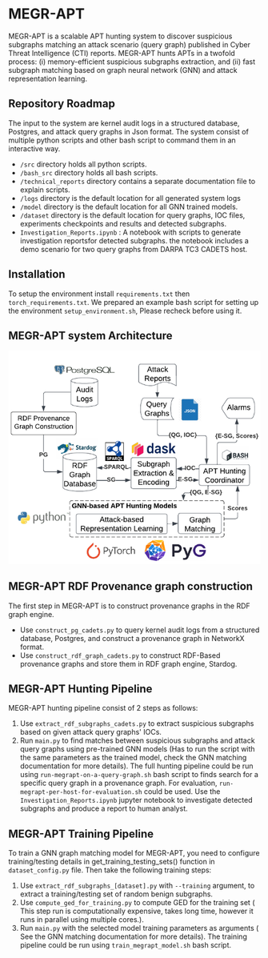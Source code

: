 # MEGR-APT
MEGR-APT is a scalable APT hunting system to discover suspicious subgraphs matching an attack scenario (query graph) published in Cyber Threat Intelligence (CTI) reports.
MEGR-APT hunts APTs in a twofold process: (i) memory-efficient suspicious subgraphs extraction, and (ii) fast subgraph matching based on graph neural network (GNN) and attack representation learning. 

## Repository Roadmap
The input to the system are kernel audit logs in a structured database, Postgres, and attack query graphs in Json format.
The system consist of multiple python scripts and other bash script to command them in an interactive way.
- `/src` directory holds all python scripts.
- `/bash_src` directory holds all bash scripts.
- `/technical_reports` directory contains a separate documentation file to explain scripts.
- `/logs` directory is the default location for all generated system logs
- `/model` directory is the default location for all GNN trained models.
- `/dataset` directory is the default location for query graphs, IOC files, experiments checkpoints and results and detected subgraphs.      
- `Investigation_Reports.ipynb` : A notebook with scripts to generate investigation reportsfor detected subgraphs. the notebook includes a demo scenario for two query graphs from DARPA TC3 CADETS host. 

## Installation
To setup the environment install `requirements.txt` then `torch_requirements.txt`. We prepared an example bash script for setting up the environment `setup_environment.sh`, Please recheck before using it. 

## MEGR-APT system Architecture 
![System Architecture](System_Architecture.png)

## MEGR-APT RDF Provenance graph construction
The first step in MEGR-APT is to construct provenance graphs in the RDF graph engine.  
- Use `construct_pg_cadets.py` to query kernel audit logs from a structured database, Postgres, and construct a provenance graph in NetworkX format.
- Use `construct_rdf_graph_cadets.py` to construct RDF-Based provenance graphs and store them in RDF graph engine, Stardog.

## MEGR-APT Hunting Pipeline
MEGR-APT hunting pipeline consist of 2 steps as follows: 
1. Use `extract_rdf_subgraphs_cadets.py` to extract suspicious subgraphs based on given attack query graphs' IOCs. 
2. Run `main.py` to find matches between suspicious subgraphs and attack query graphs using pre-trained GNN models (Has to run the script with the same parameters as the trained model, check the GNN matching documentation for more details).
The full hunting pipeline could be run using `run-megrapt-on-a-query-graph.sh` bash script to finds search for a specific query graph in a provenance graph.
For evaluation, `run-megrapt-per-host-for-evaluation.sh` could be used.
Use the `Investigation_Reports.ipynb` jupyter notebook to investigate detected subgraphs and produce a report to human analyst. 

## MEGR-APT Training Pipeline
To train a GNN graph matching model for MEGR-APT, you need to configure training/testing details in get_training_testing_sets() function in `dataset_config.py` file. Then take the following training steps:
1. Use `extract_rdf_subgraphs_[dataset].py` with `--training` argument, to extract a training/testing set of random benign subgraphs.
2. Use `compute_ged_for_training.py` to compute GED for the training set ( This step run is computationally expensive, takes long time, however it runs in parallel using multiple cores.).  
3. Run `main.py` with the selected model training parameters as arguments ( See the GNN matching documentation for more details). 
The training pipeline could be run using `train_megrapt_model.sh` bash script.
